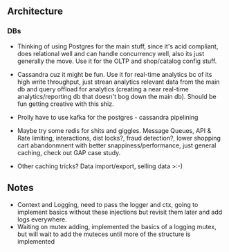 ## Architecture
### DBs
- Thinking of using Postgres for the main stuff, since it's acid compliant, does relational well and can handle concurrency well, also its just generally the move. Use it for the OLTP and shop/catalog config stuff.

- Cassandra cuz it might be fun. Use it for real-time analytics bc of its high write throughput, just strean analytics relevant data from the main db and query offload for analytics (creating a near real-time analytics/reporting db that doesn't bog down the main db). Should be fun getting creative with this shiz.

- Prolly have to use kafka for the postgres - cassandra pipelining

- Maybe try some redis for shits and giggles. Message Queues, API & Rate limiting, interactions, dist locks?, fraud detection?, lower shopping cart abandonmnent with better snappiness/performance, just general caching, check out GAP case study.

- Other caching tricks? Data import/export, selling data >:-)

## Notes
- Context and Logging, need to pass the logger and ctx, going to implement basics without these injections but revisit them later and add logs everywhere.
- Waiting on mutex adding, implemented the basics of a logging mutex, but will wait to add the muteces until more of the structure is implemented